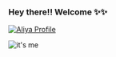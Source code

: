 ### Hey there!! Welcome ✨✨
<a href="https://www.frontendmentor.io/profile/SkAliya">
    <img src="https://img.shields.io/badge/Profile-Aliya%20-07043B?style=for-the-badge&logo=frontendmentor" alt="Aliya Profile">
  </a>

![it's me](https://www.canva.com/join/lfq-str-hnj)
